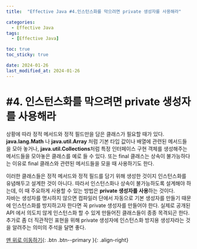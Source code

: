 ```yaml
---
title:  "Effective Java #4.인스턴스화를 막으려면 private 생성자를 사용해라" 

categories:
  - Effective Java
tags:
  - [Effective Java]

toc: true
toc_sticky: true

date: 2024-01-26
last_modified_at: 2024-01-26
---
```



# #4. 인스턴스화를 막으려면 private 생성자를 사용해라

상황에 따라 정적 메서드와 정적 필드만을 담은 클래스가 필요할 때가 있다. **java.lang.Math** 나 **java.util.Array** 처럼 기본 타입 값이나 배열에 관련된 메서드들을 모아 놓거나, 
**java.util.Collections**처럼 특정 인터페이스 구현 객체를 생성해주는 메서드들을 모아놓은 클래스를 예로 들 수 있다. 또는 final 클래스는 상속이 불가능하다는 이유로 final 클래스와 관련된 메서드들을 모을 때 사용하기도 한다.  
  
  
이러한 클래스들은 정적 메서드와 정적 필드를 담기 위해 생성한 것이지 인스턴스화를 유념해두고 설계한 것이 아니다. 따라서 인스턴스화나 상속이 불가능하도록 설계해야 하는데, 이 때 주요하게 사용할 수 있는 방법은 **private 생성자를 사용**하는 것이다.  
자바는 생성자를 명시하지 않으면 컴파일러 단에서 자동으로 기본 생성자를 만들기 때문에 인스턴스화를 방지하고자 한다면 꼭 private 생성자를 만들어야 한다. 실제로 공개된 API 에서 의도치 않게 인스턴스화 할 수 있게 만들어진 클래스들이 종종 
목격되곤 한다.  
추가로 좀 더 직관적인 표현을 위해 private 생성자에 인스턴스화 방지용 생성자라는 것을 알려주는 의미의 주석을 달면 좋다.


[맨 위로 이동하기](#){: .btn .btn--primary }{: .align-right}

